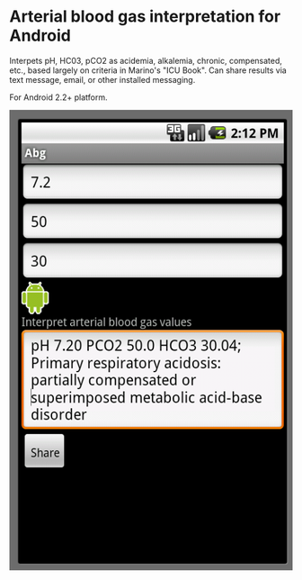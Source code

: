 Arterial blood gas interpretation for Android
=============================================

Interpets pH, HC03, pCO2 as acidemia, alkalemia, chronic, compensated, etc., based largely on criteria in Marino's "ICU Book". Can share results via text message, email, or other installed messaging.

For Android 2.2+ platform.

![ABG for Android example](screenshot.png)


